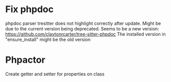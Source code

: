 # Fix phpdoc
phpdoc parser tresitter does not highlight correctly after update.
Might be due to the current version being deprecated. Seems to be a new version: https://github.com/claytonrcarter/tree-sitter-phpdoc
The installed version in "ensure_install" might be the old version

# Phpactor
Create getter and setter for properties on class
